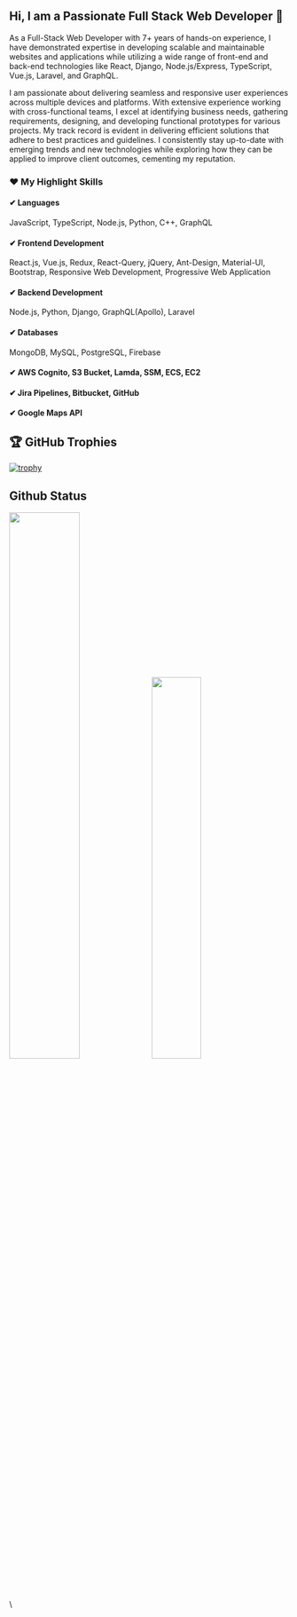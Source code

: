 ## Hi, I am a Passionate Full Stack Web Developer 👋
<p>
As a Full-Stack Web Developer with 7+ years of hands-on experience, I have demonstrated expertise in developing scalable and maintainable websites and applications while utilizing a wide range of front-end and back-end technologies like React, Django, Node.js/Express, TypeScript, Vue.js, Laravel, and GraphQL.
</p>
I am passionate about delivering seamless and responsive user experiences across multiple devices and platforms. With extensive experience working with cross-functional teams, I excel at identifying business needs, gathering requirements, designing, and developing functional prototypes for various projects.
My track record is evident in delivering efficient solutions that adhere to best practices and guidelines. I consistently stay up-to-date with emerging trends and new technologies while exploring how they can be applied to improve client outcomes, cementing my reputation.

### ❤ My Highlight Skills
#### ✔ Languages
JavaScript, TypeScript, Node.js, Python, C++, GraphQL
#### ✔ Frontend Development
React.js, Vue.js, Redux, React-Query, jQuery, Ant-Design, Material-UI, Bootstrap, Responsive Web Development, Progressive Web Application
#### ✔ Backend Development
Node.js, Python, Django, GraphQL(Apollo), Laravel
#### ✔ Databases
MongoDB, MySQL, PostgreSQL, Firebase
#### ✔ AWS Cognito, S3 Bucket, Lamda, SSM, ECS, EC2
#### ✔ Jira Pipelines, Bitbucket, GitHub
#### ✔ Google Maps API

## 🏆 GitHub Trophies
[![trophy](https://github-profile-trophy.vercel.app/?username=ktop-developer&column=8)](https://github-profile-trophy.vercel.app/?username=angelsoft-oscar&column=8)

## Github Status
<div>
<img src="https://github-readme-stats-sigma-five.vercel.app/api?username=ktop-developer&count_private=true" width="50.25%"/>
<img src="https://github-readme-stats-sigma-five.vercel.app/api/top-langs/?username=ktop-developer&layout=compact" width="42%"/>
</div>
\

